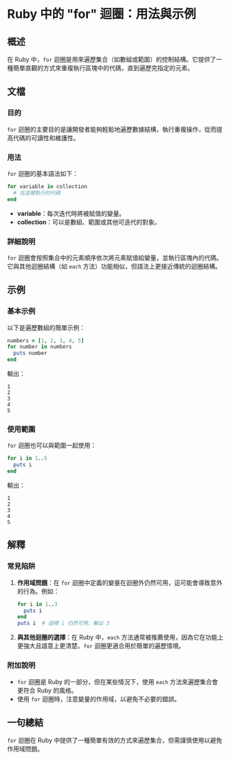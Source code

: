 <!--
Meta Description: # Ruby 中的 "for" 迴圈：用法與示例 ## 概述 在 Ruby 中，`for` 迴圈是用來遍歷集合（如數組或範圍）的控制結構。它提供了一種簡單直觀的方式來重複執行區塊中的代碼，直到遍歷完指定的元素。 ## 文檔 ### 目的 `for` 迴圈的主要目的是讓開發者能夠輕鬆地遍歷數據結構，執...
Meta Keywords: ruby, end, puts, each, variable
-->

# Ruby 中的 "for" 迴圈：用法與示例

## 概述
在 Ruby 中，`for` 迴圈是用來遍歷集合（如數組或範圍）的控制結構。它提供了一種簡單直觀的方式來重複執行區塊中的代碼，直到遍歷完指定的元素。

## 文檔
### 目的
`for` 迴圈的主要目的是讓開發者能夠輕鬆地遍歷數據結構，執行重複操作，從而提高代碼的可讀性和維護性。

### 用法
`for` 迴圈的基本語法如下：

```ruby
for variable in collection
  # 在這裡執行的代碼
end
```

- **variable**：每次迭代時將被賦值的變量。
- **collection**：可以是數組、範圍或其他可迭代的對象。

### 詳細說明
`for` 迴圈會按照集合中的元素順序依次將元素賦值給變量，並執行區塊內的代碼。它與其他迴圈結構（如 `each` 方法）功能相似，但語法上更接近傳統的迴圈結構。

## 示例
### 基本示例
以下是遍歷數組的簡單示例：

```ruby
numbers = [1, 2, 3, 4, 5]
for number in numbers
  puts number
end
```
輸出：
```
1
2
3
4
5
```

### 使用範圍
`for` 迴圈也可以與範圍一起使用：

```ruby
for i in 1..5
  puts i
end
```
輸出：
```
1
2
3
4
5
```

## 解釋
### 常見陷阱
1. **作用域問題**：在 `for` 迴圈中定義的變量在迴圈外仍然可用，這可能會導致意外的行為。例如：

   ```ruby
   for i in 1..3
     puts i
   end
   puts i  # 這裡 i 仍然可用，輸出 3
   ```

2. **與其他迴圈的選擇**：在 Ruby 中，`each` 方法通常被推薦使用，因為它在功能上更強大且語意上更清楚。`for` 迴圈更適合用於簡單的遍歷情境。

### 附加說明
- `for` 迴圈是 Ruby 的一部分，但在某些情況下，使用 `each` 方法來遍歷集合會更符合 Ruby 的風格。
- 使用 `for` 迴圈時，注意變量的作用域，以避免不必要的錯誤。

## 一句總結
`for` 迴圈在 Ruby 中提供了一種簡單有效的方式來遍歷集合，但需謹慎使用以避免作用域問題。